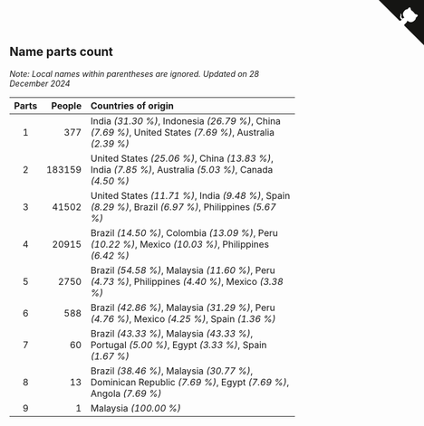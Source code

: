 ## Name parts count

*Note: Local names within parentheses are ignored.*
*Updated on 28 December 2024*

| Parts | People | Countries of origin |
| :--: | ---: | :--- |
| 1 | 377 | India *(31.30 %)*, Indonesia *(26.79 %)*, China *(7.69 %)*, United States *(7.69 %)*, Australia *(2.39 %)* |
| 2 | 183159 | United States *(25.06 %)*, China *(13.83 %)*, India *(7.85 %)*, Australia *(5.03 %)*, Canada *(4.50 %)* |
| 3 | 41502 | United States *(11.71 %)*, India *(9.48 %)*, Spain *(8.29 %)*, Brazil *(6.97 %)*, Philippines *(5.67 %)* |
| 4 | 20915 | Brazil *(14.50 %)*, Colombia *(13.09 %)*, Peru *(10.22 %)*, Mexico *(10.03 %)*, Philippines *(6.42 %)* |
| 5 | 2750 | Brazil *(54.58 %)*, Malaysia *(11.60 %)*, Peru *(4.73 %)*, Philippines *(4.40 %)*, Mexico *(3.38 %)* |
| 6 | 588 | Brazil *(42.86 %)*, Malaysia *(31.29 %)*, Peru *(4.76 %)*, Mexico *(4.25 %)*, Spain *(1.36 %)* |
| 7 | 60 | Brazil *(43.33 %)*, Malaysia *(43.33 %)*, Portugal *(5.00 %)*, Egypt *(3.33 %)*, Spain *(1.67 %)* |
| 8 | 13 | Brazil *(38.46 %)*, Malaysia *(30.77 %)*, Dominican Republic *(7.69 %)*, Egypt *(7.69 %)*, Angola *(7.69 %)* |
| 9 | 1 | Malaysia *(100.00 %)* |


<a href="https://github.com/simonkellly/wca_statistics_uk" class="github-corner" aria-label="View source on Github"><svg width="80" height="80" viewBox="0 0 250 250" style="fill:#151513; color:#fff; position: absolute; top: 0; border: 0; right: 0;" aria-hidden="true"><path d="M0,0 L115,115 L130,115 L142,142 L250,250 L250,0 Z"></path><path d="M128.3,109.0 C113.8,99.7 119.0,89.6 119.0,89.6 C122.0,82.7 120.5,78.6 120.5,78.6 C119.2,72.0 123.4,76.3 123.4,76.3 C127.3,80.9 125.5,87.3 125.5,87.3 C122.9,97.6 130.6,101.9 134.4,103.2" fill="currentColor" style="transform-origin: 130px 106px;" class="octo-arm"></path><path d="M115.0,115.0 C114.9,115.1 118.7,116.5 119.8,115.4 L133.7,101.6 C136.9,99.2 139.9,98.4 142.2,98.6 C133.8,88.0 127.5,74.4 143.8,58.0 C148.5,53.4 154.0,51.2 159.7,51.0 C160.3,49.4 163.2,43.6 171.4,40.1 C171.4,40.1 176.1,42.5 178.8,56.2 C183.1,58.6 187.2,61.8 190.9,65.4 C194.5,69.0 197.7,73.2 200.1,77.6 C213.8,80.2 216.3,84.9 216.3,84.9 C212.7,93.1 206.9,96.0 205.4,96.6 C205.1,102.4 203.0,107.8 198.3,112.5 C181.9,128.9 168.3,122.5 157.7,114.1 C157.9,116.9 156.7,120.9 152.7,124.9 L141.0,136.5 C139.8,137.7 141.6,141.9 141.8,141.8 Z" fill="currentColor" class="octo-body"></path></svg></a><style>.github-corner:hover .octo-arm{animation:octocat-wave 560ms ease-in-out}@keyframes octocat-wave{0%,100%{transform:rotate(0)}20%,60%{transform:rotate(-25deg)}40%,80%{transform:rotate(10deg)}}@media (max-width:500px){.github-corner:hover .octo-arm{animation:none}.github-corner .octo-arm{animation:octocat-wave 560ms ease-in-out}}</style>
